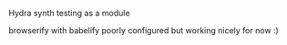 Hydra synth testing as a module

browserify with babelify poorly configured but working nicely for now :)